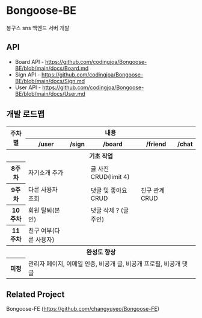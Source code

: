 # Bongoose-BE
봉구스 sns 백엔드 서버 개발

## API
- Board API - https://github.com/codingjoa/Bongoose-BE/blob/main/docs/Board.md
- Sign API - https://github.com/codingjoa/Bongoose-BE/blob/main/docs/Sign.md
- User API - https://github.com/codingjoa/Bongoose-BE/blob/main/docs/User.md

## 개발 로드맵

<table>
  <tr>
    <th rowspan="2">주차별</th>
    <th colspan="5">내용</th>
  </tr>
  <tr>
    <th>/user</th>
    <th>/sign</th>
    <th>/board</th>
    <th>/friend</th>
    <th>/chat</th>
  </tr>
  <tr>
    <th colspan="6">
      기초 작업
    </th>
  </tr>
  <tr>
    <th>8주차</th>
    <td>자기소개 추가</td>
    <td></td>
    <td>
      글 사진 CRUD(limit 4)
    </td>
    <td></td>
    <td></td>
  </tr>
  <tr>
    <th>9주차</th>
    <td>다른 사용자 조회</td>
    <td></td>
    <td>
      댓글 및 좋아요 CRUD
    </td>
    <td>친구 관계 CRUD</td>
    <td></td>
  </tr>
  <tr>
    <th>10주차</th>
    <td>회원 탈퇴(본인)</td>
    <td></td>
    <td>댓글 삭제 ? (글 주인)</td>
    <td></td>
    <td></td>
  </tr>
  <tr>
    <th>11주차</th>
    <td>친구 여부(다른 사용자)</td>
    <td></td>
    <td></td>
    <td></td>
    <td></td>
  </tr>
  <tr>
    <th colspan="6">
      완성도 향상
    </th>
  </tr>
  <tr>
    <th>미정</th>
    <td colspan="5">관리자 페이지, 이메일 인증, 비공개 글, 비공개 프로필, 비공개 댓글</td>
  </tr>
</table>

## Related Project
Bongoose-FE (https://github.com/changyuyeo/Bongoose-FE)

